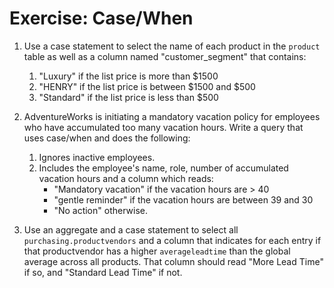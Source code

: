 # Exercise: Case/When

1. Use a case statement to select the name of each product in the `product` table as well as a column named "customer_segment" that contains:
    1. "Luxury" if the list price is more than $1500
    2. "HENRY" if the list price is between $1500 and $500
    3. "Standard" if the list price is less than $500

2. AdventureWorks is initiating a mandatory vacation policy for employees who have accumulated too many vacation hours. Write a query that uses case/when and does the following:
    1. Ignores inactive employees.
    2. Includes the employee's name, role, number of accumulated vacation hours and a column which reads:
        * "Mandatory vacation" if the vacation hours are > 40
        * "gentle reminder" if the vacation hours are between 39 and 30
        * "No action" otherwise.

3. Use an aggregate and a case statement to select all `purchasing.productvendors` and a column that indicates for each entry if that productvendor has a higher `averageleadtime` than the global average across all products. That column should read "More Lead Time" if so, and "Standard Lead Time" if not.